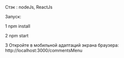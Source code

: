 
Стэк : nodeJs, ReactJs

Запуск:

  1 npm install

  2 npm start

  3 Откройте в мобильной адаптаций экрана браузера:  http://localhost:3000/commentsMenu 

  
